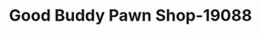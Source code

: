 ---
f_zip-code: 59601
f_state-code: MT
title: Good Buddy Pawn Shop-19088
f_phone: 406-442-1519
f_city-only: Helena
f_address: 1202 Helena Ave Helena
f_location-unique-id: '19088'
slug: good-buddy-pawn-shop-19088
updated-on: '2024-05-30T13:46:58.046Z'
created-on: '2024-05-30T13:36:59.803Z'
published-on: '2024-05-30T13:54:32.469Z'
f_city-state: cms/city/helena-mt.md
f_company: cms/company/good-buddy-pawn-shop.md
f_state: cms/state/montana.md
layout: '[payday-loan].html'
tags: payday-loan
---